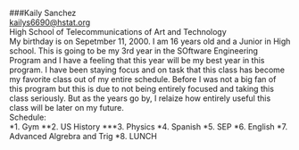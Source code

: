 ###Kaily Sanchez  
kailys6690@hstat.org  
High School of Telecommunications of Art and Technology  
My birthday is on Sepetmber 11, 2000. I am 16 years old and a Junior in High school. This is going to be my 3rd year in the SOftware Engineering Program and I have a feeling that this year will be my best year in this program. I have been staying focus and on task that this class has become my favorite class out of my entire schedule. Before I was not a big fan of this program but this is due to not being entirely focused and taking this class seriously. But  as the years go by, I relaize how entirely useful this class will be later on my future.   
Schedule:  
*1. Gym
**2. US History
***3. Physics
*4. Spanish
*5. SEP
*6. English
*7. Advanced Algrebra and Trig
*8. LUNCH

